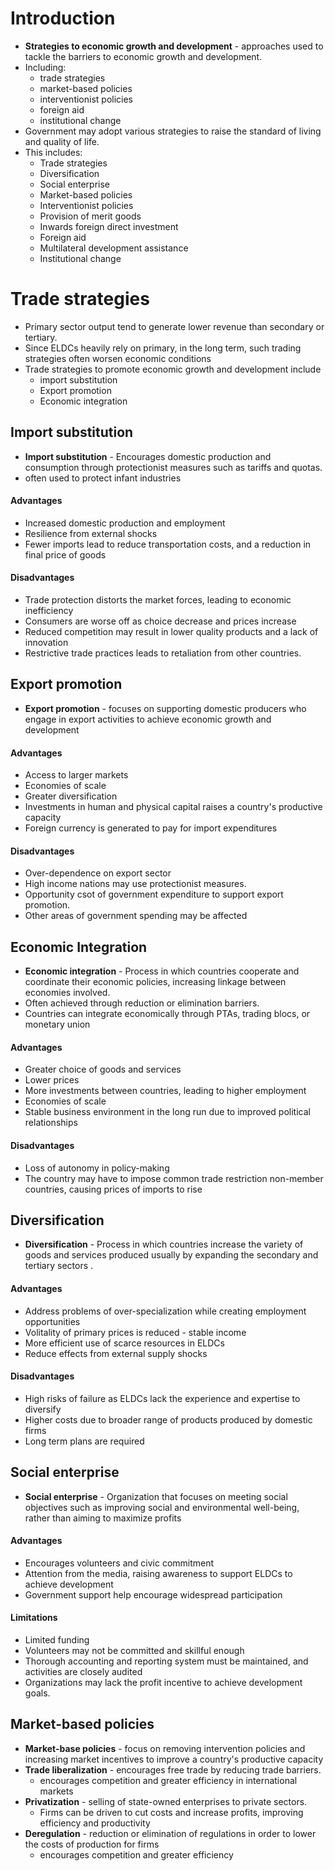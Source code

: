 # Introduction
- **Strategies to economic growth and development** - approaches used to tackle the barriers to economic growth and development. 
- Including:
	- trade strategies
	- market-based policies
	- interventionist policies
	- foreign aid
	- institutional change
- Government may adopt various strategies to raise the standard of living and quality of life. 
- This includes:
	- Trade strategies
	- Diversification
	- Social enterprise
	- Market-based policies
	- Interventionist policies
	- Provision of merit goods
	- Inwards foreign direct investment
	- Foreign aid
	- Multilateral development assistance 
	- Institutional change 
# Trade strategies
- Primary sector output tend to generate lower revenue than secondary or tertiary. 
- Since ELDCs heavily rely on primary, in the long term, such trading strategies often worsen economic conditions
- Trade strategies to promote economic growth and development include
	- import substitution
	- Export promotion
	- Economic integration
## Import substitution
- **Import substitution** - Encourages domestic production and consumption through protectionist measures such as tariffs and quotas. 
- often used to protect infant industries
#### Advantages 
- Increased domestic production and employment
- Resilience from external shocks
- Fewer imports lead to reduce transportation costs, and a reduction in final price of goods
#### Disadvantages
- Trade protection distorts the market forces, leading to economic inefficiency
- Consumers are worse off as choice decrease and prices increase
- Reduced competition may result in lower quality products and a lack of innovation
- Restrictive trade practices leads to retaliation from other countries. 
## Export promotion
- **Export promotion** - focuses on supporting domestic producers who engage in export activities to achieve economic growth and development
#### Advantages
- Access to larger markets
- Economies of scale
- Greater diversification
- Investments in human and physical capital raises a country's productive capacity
- Foreign currency is generated to pay for import expenditures
#### Disadvantages
- Over-dependence on export sector
- High income nations may use protectionist measures.
- Opportunity csot of government expenditure to support export promotion.
- Other areas of government spending may be affected
## Economic Integration
- **Economic integration** - Process in which countries cooperate and coordinate their economic policies, increasing linkage between economies involved.
- Often achieved through reduction or elimination barriers.
- Countries can integrate economically through PTAs, trading blocs, or monetary union
#### Advantages
- Greater choice of goods and services
- Lower prices
- More investments between countries, leading to higher employment
- Economies of scale
- Stable business environment in the long run due to improved political relationships
#### Disadvantages
- Loss of autonomy in policy-making
- The country may have to impose common trade restriction non-member countries, causing prices of imports to rise
## Diversification 
- **Diversification** - Process in which countries increase the variety of goods and services produced usually by expanding the secondary and tertiary sectors . 
#### Advantages
- Address problems of over-specialization while creating employment opportunities
- Volitality of primary prices is reduced - stable income
- More efficient use of scarce resources in ELDCs
- Reduce effects from external supply shocks 
#### Disadvantages
- High risks of failure as ELDCs lack the experience and expertise to diversify
- Higher costs due to broader range of products produced by domestic firms 
- Long term plans are required
## Social enterprise
- **Social enterprise** - Organization that focuses on meeting social objectives such as improving social and environmental well-being, rather than aiming to maximize profits 
#### Advantages
- Encourages volunteers and civic commitment
- Attention from the media, raising awareness to support ELDCs to achieve development
- Government support help encourage widespread participation
#### Limitations
- Limited funding
- Volunteers may not be committed and skillful enough
- Thorough accounting and reporting system must be maintained, and activities are closely audited
- Organizations may lack the profit incentive to achieve development goals. 
## Market-based policies
- **Market-base policies** - focus on removing intervention policies and increasing market incentives to improve a country's productive capacity
- **Trade liberalization** - encourages free trade by reducing trade barriers.
	- encourages competition and greater efficiency in international markets
- **Privatization** - selling of state-owned enterprises to private sectors. 
	- Firms can be driven to cut costs and increase profits, improving efficiency and productivity 
- **Deregulation** - reduction or elimination of regulations in order to lower the costs of production for firms
	- encourages competition and greater efficiency 

